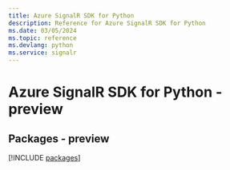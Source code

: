 ```yaml
---
title: Azure SignalR SDK for Python
description: Reference for Azure SignalR SDK for Python
ms.date: 03/05/2024
ms.topic: reference
ms.devlang: python
ms.service: signalr
---
```

# Azure SignalR SDK for Python - preview
## Packages - preview
[!INCLUDE [packages](signalr-index.md)]